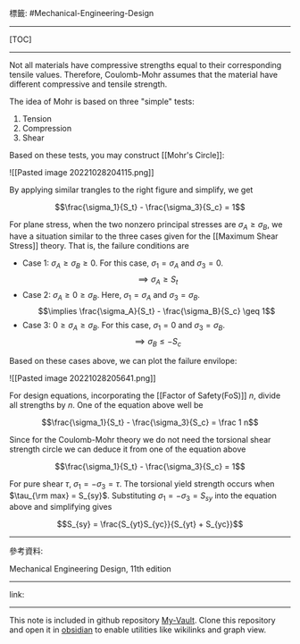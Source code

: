 標籤: #Mechanical-Engineering-Design 

---

[TOC]

---

Not all materials have compressive strengths equal to their corresponding tensile values. Therefore, Coulomb-Mohr assumes that the material have different compressive and tensile strength.

The idea of Mohr is based on three "simple" tests:

1. Tension
2. Compression
3. Shear

Based on these tests, you may construct [[Mohr's Circle]]:

![[Pasted image 20221028204115.png]]

By applying similar trangles to the right figure and simplify, we get

$$\frac{\sigma_1}{S_t} - \frac{\sigma_3}{S_c} = 1$$

For plane stress, when the two nonzero principal stresses are $\sigma_A \geq \sigma_B$, we have a situation similar to the three cases given for the [[Maximum Shear Stress]] theory. That is, the failure conditions are

- Case 1: $\sigma_A \geq \sigma_B \geq 0$. For this case, $\sigma_1 = \sigma_A$ and $\sigma_3 = 0$.
$$\implies \sigma_A \geq S_t$$
- Case 2: $\sigma_A \geq 0 \geq \sigma_B$. Here, $\sigma_1 = \sigma_A$ and $\sigma_3 = \sigma_B$.
$$\implies \frac{\sigma_A}{S_t} - \frac{\sigma_B}{S_c} \geq 1$$
- Case 3: $0 \geq \sigma_A \geq \sigma_B$. For this case, $\sigma_1 = 0$ and $\sigma_3 = \sigma_B$.
$$\implies \sigma_B \leq -S_c$$

Based on these cases above, we can plot the failure envilope:

![[Pasted image 20221028205641.png]]

For design equations, incorporating the [[Factor of Safety(FoS)]] $n$, divide all strengths by $n$. One of the equation above well be

$$\frac{\sigma_1}{S_t} - \frac{\sigma_3}{S_c} = \frac 1 n$$

Since for the Coulomb-Mohr theory we do not need the torsional shear strength circle we can deduce it from one of the equation above

$$\frac{\sigma_1}{S_t} - \frac{\sigma_3}{S_c} = 1$$

For pure shear $\tau$, $\sigma_1 = -\sigma_3 = \tau$. The torsional yield strength occurs when $\tau_{\rm max} = S_{sy}$. Substituting $\sigma_1 = -\sigma_3 = S_{sy}$ into the equation above and simplifying gives

$$S_{sy} = \frac{S_{yt}S_{yc}}{S_{yt} + S_{yc}}$$

---

參考資料:

Mechanical Engineering Design, 11th edition

---

link:


---

This note is included in github repository [My-Vault](https://github.com/LittleD3092/My-Vault.git). Clone this repository and open it in [obsidian](https://obsidian.md/) to enable utilities like wikilinks and graph view.